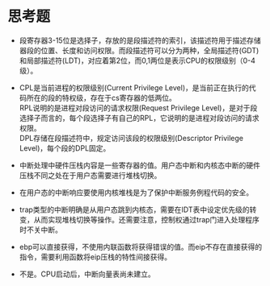 # 思考题
* 段寄存器3-15位是选择子，存放的是段描述符的索引，该描述符用于描述存储器段的位置、长度和访问权限。而段描述符可以分为两种，全局描述符(GDT)和局部描述符(LDT)，对应着第2位，而0,1两位是表示CPU的权限级别（0-4级）。

* CPL是当前进程的权限级别(Current Privilege Level)，是当前正在执行的代码所在的段的特权级，存在于cs寄存器的低两位。  
RPL说明的是进程对段访问的请求权限(Request Privilege Level)，是对于段选择子而言的，每个段选择子有自己的RPL，它说明的是进程对段访问的请求权限。  
DPL存储在段描述符中，规定访问该段的权限级别(Descriptor Privilege Level)，每个段的DPL固定。

* 中断处理中硬件压栈内容是一些寄存器的值。用户态中断和内核态中断的硬件压栈不同之处在于用户态需要进行堆栈切换。

* 在用户态的中断响应要使用内核堆栈是为了保护中断服务例程代码的安全。

* trap类型的中断明确是从用户态跳到内核态，需要在IDT表中设定优先级的转变，从而实现堆栈切换等操作。还需要注意，控制权通过trap门进入处理程序时不关中断。

* ebp可以直接获得，不使用内联函数将获得错误的值。而eip不存在直接获得的指令，需要利用函数将eip压栈的特性间接获得。

* 不是。CPU启动后，中断向量表尚未建立。
 